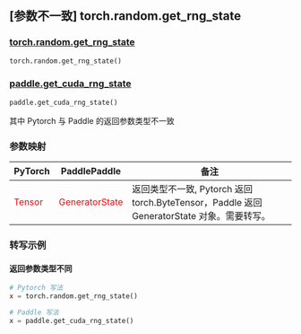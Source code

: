 ## [参数不一致] torch.random.get_rng_state

### [torch.random.get_rng_state](https://pytorch.org/docs/stable/random.html#torch.random.get_rng_state)

```python
torch.random.get_rng_state()
```

### [paddle.get_cuda_rng_state](https://www.paddlepaddle.org.cn/documentation/docs/zh/develop/api/paddle/get_cuda_rng_state_cn.html#get-cuda-rng-state)

```python
paddle.get_cuda_rng_state()
```

其中 Pytorch 与 Paddle 的返回参数类型不一致

### 参数映射
| PyTorch       | PaddlePaddle | 备注                                                   |
| ------------- | ------------ | ------------------------------------------------------ |
| <font color='red'> Tensor </font>         | <font color='red'> GeneratorState </font>            | 返回类型不一致, Pytorch 返回 torch.ByteTensor，Paddle 返回 GeneratorState 对象。需要转写。                                     |



### 转写示例
#### 返回参数类型不同
```python
# Pytorch 写法
x = torch.random.get_rng_state()

# Paddle 写法
x = paddle.get_cuda_rng_state()
```
